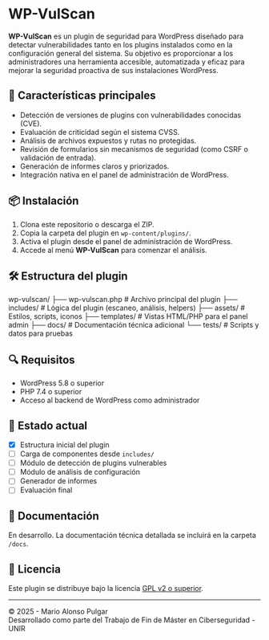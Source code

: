 # WP-VulScan

**WP-VulScan** es un plugin de seguridad para WordPress diseñado para detectar vulnerabilidades tanto en los plugins instalados como en la configuración general del sistema. Su objetivo es proporcionar a los administradores una herramienta accesible, automatizada y eficaz para mejorar la seguridad proactiva de sus instalaciones WordPress.

## 🚀 Características principales

- Detección de versiones de plugins con vulnerabilidades conocidas (CVE).
- Evaluación de criticidad según el sistema CVSS.
- Análisis de archivos expuestos y rutas no protegidas.
- Revisión de formularios sin mecanismos de seguridad (como CSRF o validación de entrada).
- Generación de informes claros y priorizados.
- Integración nativa en el panel de administración de WordPress.

## 📦 Instalación

1. Clona este repositorio o descarga el ZIP.
2. Copia la carpeta del plugin en `wp-content/plugins/`.
3. Activa el plugin desde el panel de administración de WordPress.
4. Accede al menú **WP-VulScan** para comenzar el análisis.

## 🛠 Estructura del plugin

wp-vulscan/
├── wp-vulscan.php # Archivo principal del plugin
├── includes/ # Lógica del plugin (escaneo, análisis, helpers)
├── assets/ # Estilos, scripts, iconos
├── templates/ # Vistas HTML/PHP para el panel admin
├── docs/ # Documentación técnica adicional
└── tests/ # Scripts y datos para pruebas

## 🔍 Requisitos

- WordPress 5.8 o superior
- PHP 7.4 o superior
- Acceso al backend de WordPress como administrador

## 🧪 Estado actual

- [x] Estructura inicial del plugin
- [ ] Carga de componentes desde `includes/`
- [ ] Módulo de detección de plugins vulnerables
- [ ] Módulo de análisis de configuración
- [ ] Generador de informes
- [ ] Evaluación final

## 📘 Documentación

En desarrollo. La documentación técnica detallada se incluirá en la carpeta `/docs`.

## 📄 Licencia

Este plugin se distribuye bajo la licencia [GPL v2 o superior](https://www.gnu.org/licenses/gpl-2.0.html).

---

© 2025 - Mario Alonso Pulgar  
Desarrollado como parte del Trabajo de Fin de Máster en Ciberseguridad - UNIR
